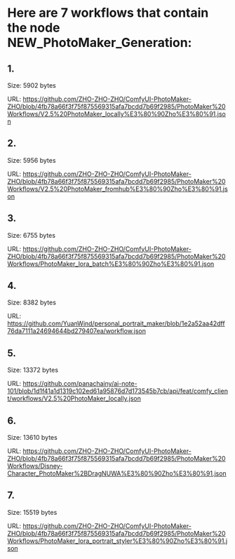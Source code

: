 # Here are 7 workflows that contain the node NEW_PhotoMaker_Generation:

## 1. 

Size: 5902 bytes

URL: https://github.com/ZHO-ZHO-ZHO/ComfyUI-PhotoMaker-ZHO/blob/4fb78a66f3f75f875569315afa7bcdd7b69f2985/PhotoMaker%20Workflows/V2.5%20PhotoMaker_locally%E3%80%90Zho%E3%80%91.json

## 2. 

Size: 5956 bytes

URL: https://github.com/ZHO-ZHO-ZHO/ComfyUI-PhotoMaker-ZHO/blob/4fb78a66f3f75f875569315afa7bcdd7b69f2985/PhotoMaker%20Workflows/V2.5%20PhotoMaker_fromhub%E3%80%90Zho%E3%80%91.json

## 3. 

Size: 6755 bytes

URL: https://github.com/ZHO-ZHO-ZHO/ComfyUI-PhotoMaker-ZHO/blob/4fb78a66f3f75f875569315afa7bcdd7b69f2985/PhotoMaker%20Workflows/PhotoMaker_lora_batch%E3%80%90Zho%E3%80%91.json

## 4. 

Size: 8382 bytes

URL: https://github.com/YuanWind/personal_portrait_maker/blob/1e2a52aa42dff76da7111a24694644bd279407ea/workflow.json

## 5. 

Size: 13372 bytes

URL: https://github.com/panachainy/ai-note-101/blob/1d1f41a1d1319c102ed61a95876d7d173545b7cb/api/feat/comfy_client/workflows/V2.5%20PhotoMaker_locally.json

## 6. 

Size: 13610 bytes

URL: https://github.com/ZHO-ZHO-ZHO/ComfyUI-PhotoMaker-ZHO/blob/4fb78a66f3f75f875569315afa7bcdd7b69f2985/PhotoMaker%20Workflows/Disney-Character_PhotoMaker%2BDragNUWA%E3%80%90Zho%E3%80%91.json

## 7. 

Size: 15519 bytes

URL: https://github.com/ZHO-ZHO-ZHO/ComfyUI-PhotoMaker-ZHO/blob/4fb78a66f3f75f875569315afa7bcdd7b69f2985/PhotoMaker%20Workflows/PhotoMaker_lora_portrait_styler%E3%80%90Zho%E3%80%91.json

